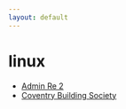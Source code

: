```yaml
---
layout: default
---
```

# linux
* [Admin Re 2](/assignments/Admin%20Re%202.html)
* [Coventry Building Society](/assignments/Coventry%20Building%20Society.html)
